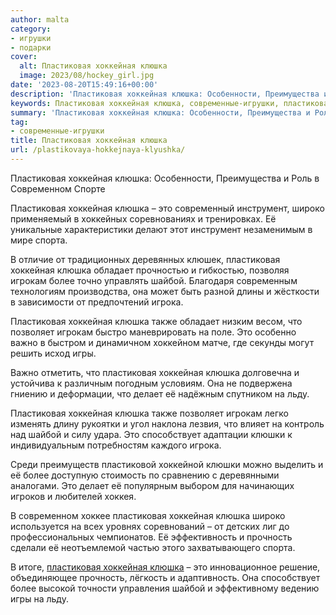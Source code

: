 ```yaml
---
author: malta
category:
- игрушки
- подарки
cover:
  alt: Пластиковая хоккейная клюшка
  image: 2023/08/hockey_girl.jpg
date: '2023-08-20T15:49:16+00:00'
description: 'Пластиковая хоккейная клюшка: Особенности, Преимущества и Роль в Современном Спорте Пластиковая хоккейная клюшка – это современный инструмент, широко...'
keywords: Пластиковая хоккейная клюшка, современные-игрушки, пластиковая, хоккейная, клюшка, это, игрокам, шайбой, современном, инструмент, широко, спорта, обладает, игрока, также, позволяет, важно
summary: 'Пластиковая хоккейная клюшка: Особенности, Преимущества и Роль в Современном Спорте Пластиковая хоккейная клюшка – это современный инструмент, широко...'
tag:
- современные-игрушки
title: Пластиковая хоккейная клюшка
url: /plastikovaya-hokkejnaya-klyushka/
---
```


Пластиковая хоккейная клюшка: Особенности, Преимущества и Роль в Современном Спорте

Пластиковая хоккейная клюшка – это современный инструмент, широко применяемый в хоккейных соревнованиях и тренировках. Её уникальные характеристики делают этот инструмент незаменимым в мире спорта.

В отличие от традиционных деревянных клюшек, пластиковая хоккейная клюшка обладает прочностью и гибкостью, позволяя игрокам более точно управлять шайбой. Благодаря современным технологиям производства, она может быть разной длины и жёсткости в зависимости от предпочтений игрока.

Пластиковая хоккейная клюшка также обладает низким весом, что позволяет игрокам быстро маневрировать на поле. Это особенно важно в быстром и динамичном хоккейном матче, где секунды могут решить исход игры.

Важно отметить, что пластиковая хоккейная клюшка долговечна и устойчива к различным погодным условиям. Она не подвержена гниению и деформации, что делает её надёжным спутником на льду.

Пластиковая хоккейная клюшка также позволяет игрокам легко изменять длину рукоятки и угол наклона лезвия, что влияет на контроль над шайбой и силу удара. Это способствует адаптации клюшки к индивидуальным потребностям каждого игрока.

Среди преимуществ пластиковой хоккейной клюшки можно выделить и её более доступную стоимость по сравнению с деревянными аналогами. Это делает её популярным выбором для начинающих игроков и любителей хоккея.

В современном хоккее пластиковая хоккейная клюшка широко используется на всех уровнях соревнований – от детских лиг до профессиональных чемпионатов. Её эффективность и прочность сделали её неотъемлемой частью этого захватывающего спорта.

В итоге, [пластиковая хоккейная клюшка](https://vk.com/club160899501) – это инновационное решение, объединяющее прочность, лёгкость и адаптивность. Она способствует более высокой точности управления шайбой и эффективному ведению игры на льду.